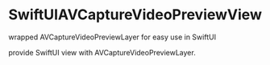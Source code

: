 # SwiftUIAVCaptureVideoPreviewView

wrapped AVCaptureVideoPreviewLayer for easy use in SwiftUI

provide SwiftUI view with AVCaptureVideoPreviewLayer.

